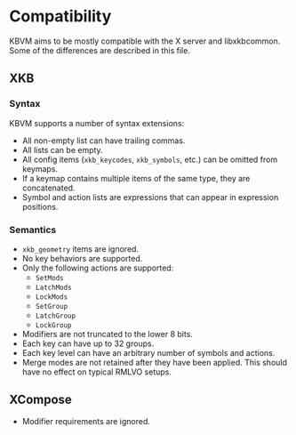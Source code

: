 # Compatibility

KBVM aims to be mostly compatible with the X server and libxkbcommon. Some of the
differences are described in this file.

## XKB

### Syntax

KBVM supports a number of syntax extensions:

- All non-empty list can have trailing commas.
- All lists can be empty.
- All config items (`xkb_keycodes`, `xkb_symbols`, etc.) can be omitted from keymaps.
- If a keymap contains multiple items of the same type, they are concatenated.
- Symbol and action lists are expressions that can appear in expression positions.

### Semantics

- `xkb_geometry` items are ignored.
- No key behaviors are supported.
- Only the following actions are supported:
  - `SetMods`
  - `LatchMods`
  - `LockMods`
  - `SetGroup`
  - `LatchGroup`
  - `LockGroup`
- Modifiers are not truncated to the lower 8 bits.
- Each key can have up to 32 groups.
- Each key level can have an arbitrary number of symbols and actions.
- Merge modes are not retained after they have been applied. This should have no effect
  on typical RMLVO setups.

## XCompose

- Modifier requirements are ignored.
